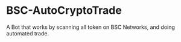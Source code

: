 # BSC-AutoCryptoTrade
A Bot that works by scanning all token on BSC Networks, and doing automated trade.
